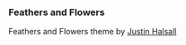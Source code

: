 ### Feathers and Flowers

Feathers and Flowers theme by [Justin Halsall][1]

[1]: http://www.mind-productions.com/ "MIND Productions"
